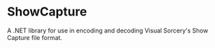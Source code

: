 # ShowCapture
A .NET library for use in encoding and decoding Visual Sorcery's Show Capture file format.
